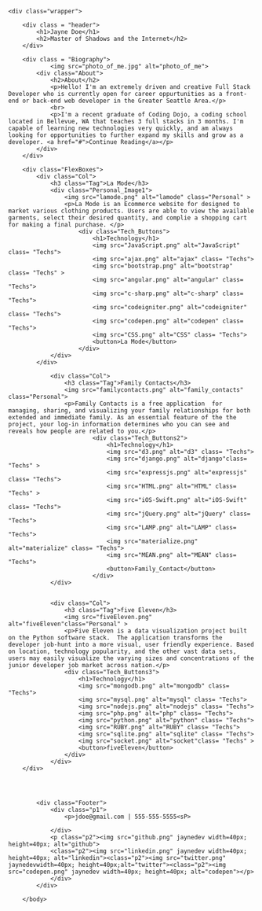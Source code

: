 <!DOCTYPE html>
<html lang="en">
<head>
    <meta name="viewport" content="width=device-width, initial-scale=1.0">
    <title>Jayne Doe</title>
    <link rel="stylesheet" href="Portfolio.css">
</head>
<body>

    <div class="wrapper">

        <div class = "header">
            <h1>Jayne Doe</h1>
            <h2>Master of Shadows and the Internet</h2>
        </div>

        <div class = "Biography">
                <img src="photo_of_me.jpg" alt="photo_of_me">
            <div class="About">
                <h2>About</h2>
                <p>Hello! I'm an extremely driven and creative Full Stack Developer who is currently open for career oppurtunities as a front-end or back-end web developer in the Greater Seattle Area.</p>
                <br>
                <p>I'm a recent graduate of Coding Dojo, a coding school located in Bellevue, WA that teaches 3 full stacks in 3 months. I'm capable of learning new technologies very quickly, and am always looking for opportunities to further expand my skills and grow as a developer. <a href="#">Continue Reading</a></p>
            </div>
        </div>
        
        <div class="FlexBoxes">
            <div class="Col">
                <h3 class="Tag">La Mode</h3>
                <div class="Personal_Image1">
                    <img src="lamode.png" alt="lamode" class="Personal" > 
                    <p>La Mode is an Ecommerce website for designed to market various clothing products. Users are able to view the available garments, select their desired quantity, and complie a shopping cart for making a final purchase. </p>
                        <div class="Tech_Buttons">
                            <h1>Technology</h1>
                            <img src="JavaScript.png" alt="JavaScript" class= "Techs">
                            <img src="ajax.png" alt="ajax" class= "Techs">
                            <img src="bootstrap.png" alt="bootstrap" class= "Techs" >
                            <img src="angular.png" alt="angular" class= "Techs">
                            <img src="c-sharp.png" alt="c-sharp" class= "Techs">
                            <img src="codeigniter.png" alt="codeigniter" class= "Techs">
                            <img src="codepen.png" alt="codepen" class= "Techs">
                            <img src="CSS.png" alt="CSS" class= "Techs">
                            <button>La Mode</button>
                        </div>
                </div>
            </div> 
                
                <div class="Col">
                    <h3 class="Tag">Family Contacts</h3>
                    <img src="familycontacts.png" alt="family_contacts" class="Personal"> 
                    <p>Family Contacts is a free application  for managing, sharing, and visualizing your family relationships for both extended and immediate family. As an essential feature of the the project, your log-in information determines who you can see and reveals how people are related to you.</p>
                            <div class="Tech_Buttons2">
                                <h1>Technology</h1>
                                <img src="d3.png" alt="d3" class= "Techs">
                                <img src="django.png" alt="django"class= "Techs" >
                                <img src="expressjs.png" alt="expressjs" class= "Techs">
                                <img src="HTML.png" alt="HTML" class= "Techs" >
                                <img src="iOS-Swift.png" alt="iOS-Swift" class= "Techs">
                                <img src="jQuery.png" alt="jQuery" class= "Techs">
                                <img src="LAMP.png" alt="LAMP" class= "Techs">
                                <img src="materialize.png" alt="materialize" class= "Techs">
                                <img src="MEAN.png" alt="MEAN" class= "Techs">
                                <button>Family_Contact</button>
                            </div>
                </div>
                
                
                <div class="Col">
                    <h3 class="Tag">five Eleven</h3>
                    <img src="fiveEleven.png" alt="fiveEleven"class="Personal" >
                    <p>Five Eleven is a data visualization project built on the Python software stack.  The application transforms the developer job-hunt into a more visual, user friendly experience. Based on location, technology popularity, and the other vast data sets, users may easily visualize the varying sizes and concentrations of the junior developer job market across nation.</p>
                    <div class="Tech_Buttons3">
                        <h1>Technology</h1>
                        <img src="mongodb.png" alt="mongodb" class= "Techs">
                        <img src="mysql.png" alt="mysql" class= "Techs">
                        <img src="nodejs.png" alt="nodejs" class= "Techs">
                        <img src="php.png" alt="php" class= "Techs">
                        <img src="python.png" alt="python" class= "Techs">
                        <img src="RUBY.png" alt="RUBY" class= "Techs">
                        <img src="sqlite.png" alt="sqlite" class= "Techs">
                        <img src="socket.png" alt="socket"class= "Techs" >
                        <button>fiveEleven</button>
                    </div>
                </div>
        </div>
        



            <div class="Footer">
                <div class="p1">
                    <p>jdoe@gmail.com | 555-555-5555<sP>                    
                    
                </div>
                <p class="p2"><img src="github.png" jaynedev width=40px; height=40px; alt="github">
                <class="p2"><img src="linkedin.png" jaynedev width=40px; height=40px; alt="linkedin"><class="p2"><img src="twitter.png" jaynedevwidth=40px; height=40px;alt="twitter"><class="p2"><img src="codepen.png" jaynedev width=40px; height=40px; alt="codepen"></p>
                </div>
            </div>      

        </body>

</html>
